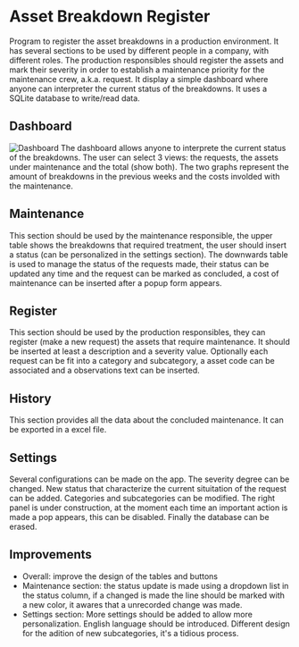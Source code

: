 # Asset Breakdown Register

Program to register the asset breakdowns in a production environment. It has several sections to be used by different people in a company, with different roles. The production responsibles should register the assets and mark their severity in order to establish a maintenance priority for the maintenance crew, a.k.a. request. It display a simple dashboard where anyone can interpreter the current status of the breakdowns. It uses a SQLite database to write/read data.

## Dashboard
![Dashboard](screenshoots/home.png)
The dashboard allows anyone to interprete the current status of the breakdowns. The user can select 3 views: the requests, the assets under maintenance and the total (show both). The two graphs represent the amount of breakdowns in the previous weeks and the costs involded with the maintenance.

## Maintenance
This section should be used by the maintenance responsible, the upper table shows the breakdowns that required treatment, the user should insert a status (can be personalized in the settings section). The downwards table is used to manage the status of the requests made, their status can be updated any time and the request can be marked as concluded, a cost of maintenance can be inserted after a popup form appears.

## Register
This section should be used by the production responsibles, they can register (make a new request) the assets that require maintenance. It should be inserted at least a description and a severity value. Optionally each request can be fit into a category and subcategory, a asset code can be associated and a observations text can be inserted.

## History
This section provides all the data about the concluded maintenance. It can be exported in a excel file.

## Settings
Several configurations can be made on the app. The severity degree can be changed. New status that characterize the current situitation of the request can be added. Categories and subcategories can be modified. The right panel is under construction, at the moment each time an important action is made a pop appears, this can be disabled. Finally the database can be erased.

## Improvements
* Overall: improve the design of the tables and buttons
* Maintenance section: the status update is made using a dropdown list in the status column, if a changed is made the line should be marked with a new color, it awares that a unrecorded change was made.
* Settings section: More settings should be added to allow more personalization. English language should be introduced. Different design for the adition of new subcategories, it's a tidious process.

